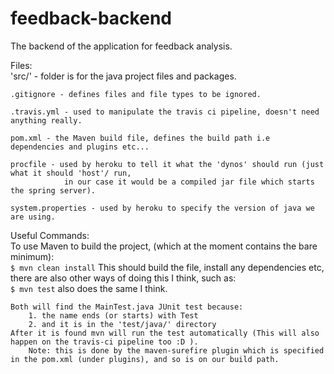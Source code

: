 # feedback-backend
The backend of the application for feedback analysis.

Files:  
    'src/' - folder is for the java project files and packages.
    
    .gitignore - defines files and file types to be ignored.

    .travis.yml - used to manipulate the travis ci pipeline, doesn't need anything really.

    pom.xml - the Maven build file, defines the build path i.e dependencies and plugins etc...

    procfile - used by heroku to tell it what the 'dynos' should run (just what it should 'host'/ run, 
                in our case it would be a compiled jar file which starts the spring server). 

    system.properties - used by heroku to specify the version of java we are using.

Useful Commands:  
    To use Maven to build the project, (which at the moment contains the bare minimum):  
        `$ mvn clean install`
    This should build the file, install any dependencies etc, there are also other ways of doing this I think, such as:  
        `$ mvn test`
    also does the same I think.

    Both will find the MainTest.java JUnit test because:  
        1. the name ends (or starts) with Test  
        2. and it is in the 'test/java/' directory  
    After it is found mvn will run the test automatically (This will also happen on the travis-ci pipeline too :D ).  
        Note: this is done by the maven-surefire plugin which is specified in the pom.xml (under plugins), and so is on our build path.  
